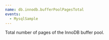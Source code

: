 ```yaml
---
name: db.innodb.bufferPoolPagesTotal
events:
  - MysqlSample
---
```


Total number of pages of the InnoDB buffer pool.